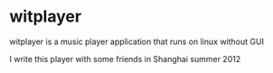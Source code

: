 witplayer
=========

witplayer is a music player application that runs on linux without GUI

I write this player with some friends in Shanghai summer 2012
